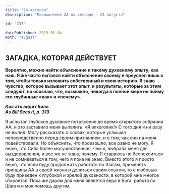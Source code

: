 ```yaml
---
title: "24 августа"
description: "Размышления АА на сегодня - 24 августа"

id: "237"

datePublished: 2023-05-04
moth: "avgust"
---
```


## ЗАГАДКА, КОТОРАЯ ДЕЙСТВУЕТ

**Вероятно, можно найти объяснение и такому духовному опыту, как наш. Я же
часто пытался найти объяснение своему и преуспел лишь в том, чтобы только
изложить собственный и свою историю. Я знаю чувство, которое вызывает этот
опыт, и результаты, которые за этим следуют, но осознаю, что, возможно,
никогда в полной мере не пойму его глубинные «как» и «почему».**

**_Как это видит Билл  
As Bill Sees It, p. 313_**

Я испытал глубокое духовное потрясение во время открытого собрания АА, и это
заставило меня выпалить: «Я алкоголик!» С того дня я ни разу не выпил. Могу
рассказать о словах, которые услышал непосредственно перед своим признанием, и
о том, как они на меня подействовали. Но объяснить, что произошло, все равно
не могу. Я верю, что Сила более могущественная, чем я, выбрала меня для
выздоровления, и все же не знаю, почему. Я стараюсь не беспокоиться и не
сомневаться в том, чего я пока не знаю. Вместо этого я просто верю, что если
буду продолжать работать по Шагам, применять принципы АА в своей жизни и
делиться своим опытом, то с любовью буду приведен к глубокой и зрелой
духовности, в которой мне многое откроется. Пока же даром для меня является
вера в Бога, работа по Шагам и моя помощь другим.
